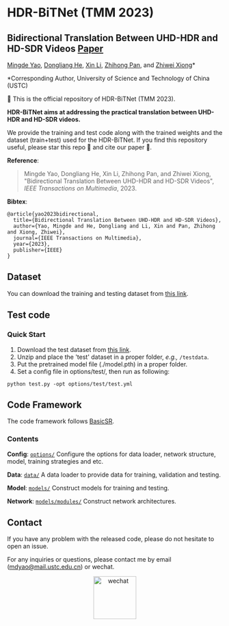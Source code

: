 
# HDR-BiTNet (TMM 2023)

## Bidirectional Translation Between UHD-HDR and HD-SDR Videos [Paper](https://ieeexplore.ieee.org/document/10025794/)

[Mingde Yao](https://scholar.google.com/citations?user=fsE3MzwAAAAJ&hl=en), [Dongliang He](https://scholar.google.com/citations?user=ui6DYGoAAAAJ&hl=en), [Xin Li](https://scholar.google.com/citations?user=4BEGYMwAAAAJ&hl=zh-CN), [Zhihong Pan](https://scholar.google.com/citations?user=IVxQvz0AAAAJ&hl=en), and [Zhiwei Xiong](http://staff.ustc.edu.cn/~zwxiong/)*

*Corresponding Author, University of Science and Technology of China (USTC)

:rocket: This is the official repository of HDR-BiTNet (TMM 2023). 

**HDR-BiTNet aims at addressing the practical translation between UHD-HDR and HD-SDR videos.**

We provide the training and test code along with the trained weights and the dataset (train+test) used for the HDR-BiTNet. If you find this repository useful, please star this repo :star2: and cite our paper :page_facing_up:.

**Reference**:  
> Mingde Yao, Dongliang He, Xin Li, Zhihong Pan, and Zhiwei Xiong, "Bidirectional Translation Between UHD-HDR and HD-SDR Videos",
*IEEE Transactions on Multimedia*, 2023.

**Bibtex**:

```
@article{yao2023bidirectional,
  title={Bidirectional Translation Between UHD-HDR and HD-SDR Videos},
  author={Yao, Mingde and He, Dongliang and Li, Xin and Pan, Zhihong and Xiong, Zhiwei},
  journal={IEEE Transactions on Multimedia},
  year={2023},
  publisher={IEEE}
}
```

## Dataset

You can download the training and testing dataset from [this link](https://drive.google.com/open?id=144QYC403NrFXunlsr4k8MXUCxrlauVYH).

## Test code

### Quick Start
1. Download the test dataset from [this link](https://drive.google.com/open?id=144QYC403NrFXunlsr4k8MXUCxrlauVYH).
2. Unzip and place the 'test' dataset in a proper folder, _e.g.,_ `/testdata`.
3. Put the pretrained model file (./model.pth) in a proper folder.
4. Set a config file in options/test/, then run as following:

 ```
 python test.py -opt options/test/test.yml
 ```


## Code Framework
The code framework follows [BasicSR](https://github.com/xinntao/BasicSR/tree/master/codes). 

### Contents

**Config**: [`options/`](./options) Configure the options for data loader, network structure, model, training strategies and etc.

**Data**: [`data/`](./data) A data loader to provide data for training, validation and testing.

**Model**: [`models/`](./models) Construct models for training and testing.

**Network**: [`models/modules/`](./models/modules) Construct network architectures.



<!-- This repository is the **official implementation** of the paper, "Bidirectional Translation Between UHD-HDR and HD-SDR Videos", where more implementation details are presented. -->

## Contact

If you have any problem with the released code, please do not hesitate to open an issue.

For any inquiries or questions, please contact me by email (mdyao@mail.ustc.edu.cn) or wechat. 
<div align=center><img width="100" alt="wechat" src="https://user-images.githubusercontent.com/33108887/225539514-7c10ccc7-0710-4d7a-8a09-643cf3832d53.png"></div>
<!---
<div align=center><img width="100" alt="wechat" src="https://user-images.githubusercontent.com/33108887/225539514-7c10ccc7-0710-4d7a-8a09-643cf3832d53.png"></div>
-->

